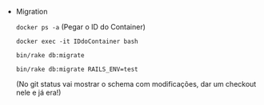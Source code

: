 * Migration

  `docker ps -a` (Pegar o ID do Container)
  
  `docker exec -it IDdoContainer bash`
  
  `bin/rake db:migrate`
  
  `bin/rake db:migrate RAILS_ENV=test`
  
  (No git status vai mostrar o schema com modificações, dar um checkout nele e já era!)
